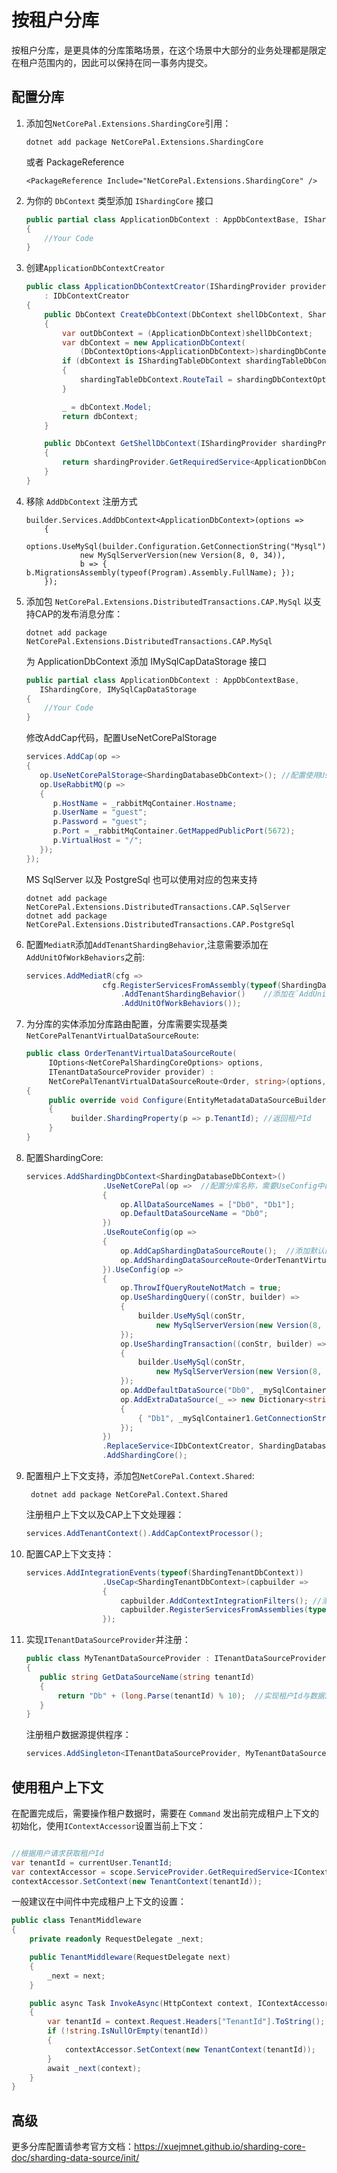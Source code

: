 # 按租户分库

按租户分库，是更具体的分库策略场景，在这个场景中大部分的业务处理都是限定在租户范围内的，因此可以保持在同一事务内提交。

## 配置分库


1. 添加包`NetCorePal.Extensions.ShardingCore`引用：

      ```shell
      dotnet add package NetCorePal.Extensions.ShardingCore
      ```
      或者 PackageReference
      ```
      <PackageReference Include="NetCorePal.Extensions.ShardingCore" />
      ```
   
2. 为你的 `DbContext` 类型添加 `IShardingCore` 接口

      ```csharp
      public partial class ApplicationDbContext : AppDbContextBase, IShardingCore
      {
          //Your Code
      }  
      ```
   
3. 创建`ApplicationDbContextCreator`

    ```csharp
    public class ApplicationDbContextCreator(IShardingProvider provider)
        : IDbContextCreator
    {
        public DbContext CreateDbContext(DbContext shellDbContext, ShardingDbContextOptions shardingDbContextOptions)
        {
            var outDbContext = (ApplicationDbContext)shellDbContext;
            var dbContext = new ApplicationDbContext(
                (DbContextOptions<ApplicationDbContext>)shardingDbContextOptions.DbContextOptions, outDbContext.Mediator);
            if (dbContext is IShardingTableDbContext shardingTableDbContext)
            {
                shardingTableDbContext.RouteTail = shardingDbContextOptions.RouteTail;
            }
    
            _ = dbContext.Model;
            return dbContext;
        }
    
        public DbContext GetShellDbContext(IShardingProvider shardingProvider)
        {
            return shardingProvider.GetRequiredService<ApplicationDbContext>();
        }
    }
    
    ```

4. 移除 `AddDbContext` 注册方式
    ```chsarp
    builder.Services.AddDbContext<ApplicationDbContext>(options =>
        {
            options.UseMySql(builder.Configuration.GetConnectionString("Mysql"),
                new MySqlServerVersion(new Version(8, 0, 34)),
                b => { b.MigrationsAssembly(typeof(Program).Assembly.FullName); });
        });
    
    ```

5. 添加包 `NetCorePal.Extensions.DistributedTransactions.CAP.MySql` 以支持CAP的发布消息分库：
    
    ```shell
    dotnet add package NetCorePal.Extensions.DistributedTransactions.CAP.MySql
    ```
    为 ApplicationDbContext 添加 IMySqlCapDataStorage 接口
    ```csharp
    public partial class ApplicationDbContext : AppDbContextBase, 
       IShardingCore, IMySqlCapDataStorage
    {
        //Your Code
    }
    ```
   
    修改AddCap代码，配置UseNetCorePalStorage
    ```csharp
    services.AddCap(op =>
    {
       op.UseNetCorePalStorage<ShardingDatabaseDbContext>(); //配置使用UseNetCorePalStorage 以支持分库
       op.UseRabbitMQ(p =>
       {
          p.HostName = _rabbitMqContainer.Hostname;
          p.UserName = "guest";
          p.Password = "guest";
          p.Port = _rabbitMqContainer.GetMappedPublicPort(5672);
          p.VirtualHost = "/";
       });
    });
    ```
   
    MS SqlServer 以及 PostgreSql 也可以使用对应的包来支持
    ```shell
    dotnet add package NetCorePal.Extensions.DistributedTransactions.CAP.SqlServer
    dotnet add package NetCorePal.Extensions.DistributedTransactions.CAP.PostgreSql
    ```

6. 配置`MediatR`添加`AddTenantShardingBehavior`,注意需要添加在`AddUnitOfWorkBehaviors`之前:

     ```csharp
     services.AddMediatR(cfg =>
                      cfg.RegisterServicesFromAssembly(typeof(ShardingDatabaseDbContextTests).Assembly)
                          .AddTenantShardingBehavior()    //添加在`AddUnitOfWorkBehaviors`之前
                          .AddUnitOfWorkBehaviors());
   
     ```

7. 为分库的实体添加分库路由配置，分库需要实现基类`NetCorePalTenantVirtualDataSourceRoute`:

    ```csharp
    public class OrderTenantVirtualDataSourceRoute(
         IOptions<NetCorePalShardingCoreOptions> options,
         ITenantDataSourceProvider provider) : 
         NetCorePalTenantVirtualDataSourceRoute<Order, string>(options, provider)
    {
         public override void Configure(EntityMetadataDataSourceBuilder<Order> builder)
         {
              builder.ShardingProperty(p => p.TenantId); //返回租户Id
         }
    }
    ```

8. 配置ShardingCore:

    ```csharp
    services.AddShardingDbContext<ShardingDatabaseDbContext>()
                     .UseNetCorePal(op =>  //配置分库名称，需要UseConfig中配置的名称保持一致
                     {
                         op.AllDataSourceNames = ["Db0", "Db1"];
                         op.DefaultDataSourceName = "Db0";
                     })
                     .UseRouteConfig(op =>
                     {
                         op.AddCapShardingDataSourceRoute();  //添加默认的PubishedMessage分库路由
                         op.AddShardingDataSourceRoute<OrderTenantVirtualDataSourceRoute>();  //添加实体分库路由
                     }).UseConfig(op =>
                     {
                         op.ThrowIfQueryRouteNotMatch = true;
                         op.UseShardingQuery((conStr, builder) =>
                         {
                             builder.UseMySql(conStr,
                                 new MySqlServerVersion(new Version(8, 0, 34)));
                         });
                         op.UseShardingTransaction((conStr, builder) =>
                         {
                             builder.UseMySql(conStr,
                                 new MySqlServerVersion(new Version(8, 0, 34)));
                         });
                         op.AddDefaultDataSource("Db0", _mySqlContainer0.GetConnectionString());
                         op.AddExtraDataSource(_ => new Dictionary<string, string>
                         {
                             { "Db1", _mySqlContainer1.GetConnectionString() }
                         });
                     })
                     .ReplaceService<IDbContextCreator, ShardingDatabaseDbContextCreator>()
                     .AddShardingCore();
    ```
   
9. 配置租户上下文支持，添加包`NetCorePal.Context.Shared`:
    ```shell
     dotnet add package NetCorePal.Context.Shared
    ```   
    注册租户上下文以及CAP上下文处理器：
    ```csharp
    services.AddTenantContext().AddCapContextProcessor();
    ```

10. 配置CAP上下文支持：
    ```csharp
    services.AddIntegrationEvents(typeof(ShardingTenantDbContext))
                     .UseCap<ShardingTenantDbContext>(capbuilder =>
                     {
                         capbuilder.AddContextIntegrationFilters(); //添加租户上下文过滤器
                         capbuilder.RegisterServicesFromAssemblies(typeof(ShardingTenantDbContext));
                     });
    ```
   
11. 实现`ITenantDataSourceProvider`并注册：

      ```csharp
      public class MyTenantDataSourceProvider : ITenantDataSourceProvider
      {
         public string GetDataSourceName(string tenantId)
         {
             return "Db" + (long.Parse(tenantId) % 10);  //实现租户Id与数据源名称的对应逻辑
         }
      }
      ```
      
      注册租户数据源提供程序：
      ```csharp
      services.AddSingleton<ITenantDataSourceProvider, MyTenantDataSourceProvider>();
      ```
   
## 使用租户上下文

在配置完成后，需要操作租户数据时，需要在 `Command` 发出前完成租户上下文的初始化，使用`IContextAccessor`设置当前上下文：

```csharp

//根据用户请求获取租户Id
var tenantId = currentUser.TenantId;
var contextAccessor = scope.ServiceProvider.GetRequiredService<IContextAccessor>();
contextAccessor.SetContext(new TenantContext(tenantId));
```

一般建议在中间件中完成租户上下文的设置：

```csharp
public class TenantMiddleware
{
    private readonly RequestDelegate _next;

    public TenantMiddleware(RequestDelegate next)
    {
        _next = next;
    }

    public async Task InvokeAsync(HttpContext context, IContextAccessor contextAccessor)
    {
        var tenantId = context.Request.Headers["TenantId"].ToString();
        if (!string.IsNullOrEmpty(tenantId))
        {
            contextAccessor.SetContext(new TenantContext(tenantId));
        }
        await _next(context);
    }
}
```

## 高级

更多分库配置请参考官方文档：https://xuejmnet.github.io/sharding-core-doc/sharding-data-source/init/